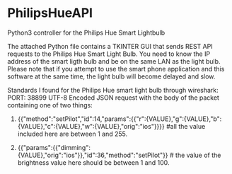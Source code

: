 # PhilipsHueAPI
Python3 controller for the Philips Hue Smart Lightbulb

The attached Python file contains a TKINTER GUI that sends REST API requests to the Philips Hue Smart Light Bulb. You need to know the IP address of the smart ligth bulb and be on the same LAN as the light bulb. Please note that if you attempt to use the smart phone application and this software at the same time, the light bulb will become delayed and slow. 

Standards I found for the Philips Hue smart light bulb through wireshark: 
PORT: 38899
UTF-8 Encoded JSON request with the body of the packet containing one of two things:

1. {{"method":"setPilot","id":14,"params":{{"r":{VALUE},"g":{VALUE},"b":{VALUE},"c":{VALUE},"w":{VALUE},"orig":"ios"}}}} #all the value included here are between 1 and 255. 

2.  {{"params":{{"dimming":{VALUE},"orig":"ios"}},"id":36,"method":"setPilot"}} # the value of the brightness value here should be between 1 and 100. 
